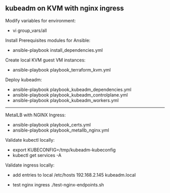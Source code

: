 ## kubeadm on KVM with nginx ingress

Modify variables for environment:
  * vi group_vars/all

Install Prerequisites modules for Ansible:
  * ansible-playbook install_dependencies.yml

Create local KVM guest VM instances:
  * ansible-playbook playbook_terraform_kvm.yml

Deploy kubeadm:
  * ansible-playbook playbook_kubeadm_dependencies.yml
  * ansible-playbook playbook_kubeadm_controlplane.yml
  * ansible-playbook playbook_kubeadm_workers.yml

---
MetalLB with NGINX Ingress:
  * ansible-playbook playbook_certs.yml
  * ansible-playbook playbook_metallb_nginx.yml

Validate kubectl locally:
  * export KUBECONFIG=/tmp/kubeadm-kubeconfig
  * kubectl get services -A

Validate ingress locally:
  * add entries to local /etc/hosts
    192.168.2.145 kubeadm.local

  * test nginx ingress
    ./test-nginx-endpoints.sh
